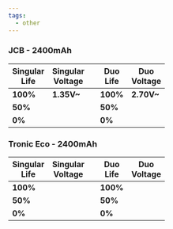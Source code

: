 ```yaml
---
tags:
  - other
---
```



### JCB - 2400mAh

| Singular<br>Life | Singular<br>Voltage |     | Duo<br>Life | Duo<br>Voltage |
| ---------------- | ------------------- | --- | ----------- | -------------- |
| **100%**         | **1.35V~**          |     | **100%**    | **2.70V~**     |
| **50%**          |                     |     | **50%**     |                |
| **0%**           |                     |     | **0%**      |                |

### Tronic Eco - 2400mAh
| Singular<br>Life | Singular<br>Voltage |     | Duo<br>Life | Duo<br>Voltage |
| ---------------- | ------------------- | --- | ----------- | -------------- |
| **100%**         |                     |     | **100%**    |                |
| **50%**          |                     |     | **50%**     |                |
| **0%**           |                     |     | **0%**      |                |
